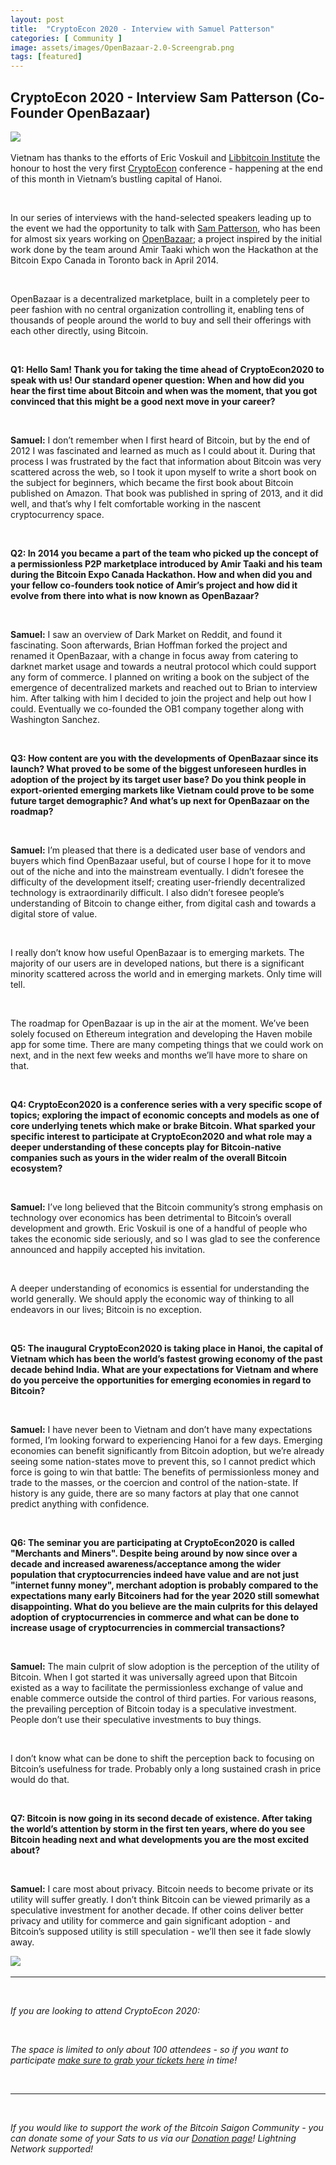 ```yaml
---
layout: post
title:  "CryptoEcon 2020 - Interview with Samuel Patterson"
categories: [ Community ]
image: assets/images/OpenBazaar-2.0-Screengrab.png
tags: [featured]
---
```

## CryptoEcon 2020 - Interview Sam Patterson (Co-Founder OpenBazaar)

![](../assets/images/sampatterson.jpg) 

Vietnam has thanks to the efforts of Eric Voskuil and [Libbitcoin Institute](http://www.libbitcoin.org "Libbitcoin Institute") the honour to host the very first [CryptoEcon](https://cryptoecon.org/ "CryptoEcon") conference - happening at the end of this month in Vietnam’s bustling capital of Hanoi.

 

In our series of interviews with the hand-selected speakers leading up to the event we had the opportunity to talk with [Sam Patterson](https://twitter.com/SamuelPatt "Sam Patterson"), who has been for almost six years working on [OpenBazaar](https://openbazaar.org/ "OpenBazaar"); a project inspired by the initial work done by the team around Amir Taaki which won the Hackathon at the Bitcoin Expo Canada in Toronto back in April 2014. 

 

OpenBazaar is a decentralized marketplace, built in a completely peer to peer fashion with no central organization controlling it, enabling tens of thousands of people around the world to buy and sell their offerings with each other directly, using Bitcoin.

 

**Q1: Hello Sam! Thank you for taking the time ahead of CryptoEcon2020 to speak with us! Our standard opener question: When and how did you hear the first time about Bitcoin and when was the moment, that you got convinced that this might be a good next move in your career?**

 

**Samuel:** I don’t remember when I first heard of Bitcoin, but by the end of 2012 I was fascinated and learned as much as I could about it. During that process I was frustrated by the fact that information about Bitcoin was very scattered across the web, so I took it upon myself to write a short book on the subject for beginners, which became the first book about Bitcoin published on Amazon. That book was published in spring of 2013, and it did well, and that’s why I felt comfortable working in the nascent cryptocurrency space.

 

**Q2: In 2014 you became a part of the team who picked up the concept of a permissionless P2P marketplace introduced by Amir Taaki and his team during the Bitcoin Expo Canada Hackathon. How and when did you and your fellow co-founders took notice of Amir’s project and how did it evolve from there into what is now known as OpenBazaar?**

 

**Samuel:** I saw an overview of Dark Market on Reddit, and found it fascinating. Soon afterwards, Brian Hoffman forked the project and renamed it OpenBazaar, with a change in focus away from catering to darknet market usage and towards a neutral protocol which could support any form of commerce. I planned on writing a book on the subject of the emergence of decentralized markets and reached out to Brian to interview him. After talking with him I decided to join the project and help out how I could. Eventually we co-founded the OB1 company together along with Washington Sanchez.

 

**Q3: How content are you with the developments of OpenBazaar since its launch? What proved to be some of the biggest unforeseen hurdles in adoption of the project by its target user base? Do you think people in export-oriented emerging markets like Vietnam could prove to be some future target demographic? And what’s up next for OpenBazaar on the roadmap?**

 

**Samuel:** I’m pleased that there is a dedicated user base of vendors and buyers which find OpenBazaar useful, but of course I hope for it to move out of the niche and into the mainstream eventually. I didn’t foresee the difficulty of the development itself; creating user-friendly decentralized technology is extraordinarily difficult. I also didn’t foresee people’s understanding of Bitcoin to change either, from digital cash and towards a digital store of value.

 

I really don’t know how useful OpenBazaar is to emerging markets. The majority of our users are in developed nations, but there is a significant minority scattered across the world and in emerging markets. Only time will tell.

 

The roadmap for OpenBazaar is up in the air at the moment. We’ve been solely focused on Ethereum integration and developing the Haven mobile app for some time. There are many competing things that we could work on next, and in the next few weeks and months we’ll have more to share on that.

 

**Q4: CryptoEcon2020 is a conference series with a very specific scope of topics; exploring the impact of economic concepts and models as one of core underlying tenets which make or brake Bitcoin. What sparked your specific interest to participate at CryptoEcon2020 and what role may a deeper understanding of these concepts play for Bitcoin-native companies such as yours in the wider realm of the overall Bitcoin ecosystem?**

 

**Samuel:** I’ve long believed that the Bitcoin community’s strong emphasis on technology over economics has been detrimental to Bitcoin’s overall development and growth. Eric Voskuil is one of a handful of people who takes the economic side seriously, and so I was glad to see the conference announced and happily accepted his invitation.

 

A deeper understanding of economics is essential for understanding the world generally. We should apply the economic way of thinking to all endeavors in our lives; Bitcoin is no exception.

 

**Q5: The inaugural CryptoEcon2020 is taking place in Hanoi, the capital of Vietnam which has been the world’s fastest growing economy of the past decade behind India. What are your expectations for Vietnam and where do you perceive the opportunities for emerging economies in regard to Bitcoin?**

 

**Samuel:** I have never been to Vietnam and don’t have many expectations formed, I’m looking forward to experiencing Hanoi for a few days. Emerging economies can benefit significantly from Bitcoin adoption, but we’re already seeing some nation-states move to prevent this, so I cannot predict which force is going to win that battle: The benefits of permissionless money and trade to the masses, or the coercion and control of the nation-state. If history is any guide, there are so many factors at play that one cannot predict anything with confidence.

 

**Q6: The seminar you are participating at CryptoEcon2020 is called "Merchants and Miners". Despite being around by now since over a decade and increased awareness/acceptance among the wider population that cryptocurrencies indeed have value and are not just "internet funny money", merchant adoption is probably compared to the expectations many early Bitcoiners had for the year 2020 still somewhat disappointing. What do you believe are the main culprits for this delayed adoption of cryptocurrencies in commerce and what can be done to increase usage of cryptocurrencies in commercial transactions?**

 

**Samuel:** The main culprit of slow adoption is the perception of the utility of Bitcoin. When I got started it was universally agreed upon that Bitcoin existed as a way to facilitate the permissionless exchange of value and enable commerce outside the control of third parties. For various reasons, the prevailing perception of Bitcoin today is a speculative investment. People don’t use their speculative investments to buy things.

 

I don’t know what can be done to shift the perception back to focusing on Bitcoin’s usefulness for trade. Probably only a long sustained crash in price would do that.

 

**Q7: Bitcoin is now going in its second decade of existence. After taking the world’s attention by storm in the first ten years, where do you see Bitcoin heading next and what developments you are the most excited about?**

 

**Samuel:** I care most about privacy. Bitcoin needs to become private or its utility will suffer greatly. I don’t think Bitcoin can be viewed primarily as a speculative investment for another decade. If other coins deliver better privacy and utility for commerce and gain significant adoption - and Bitcoin’s supposed utility is still speculation - we’ll then see it fade slowly away.

![](../assets/images/openbazaar-logo.png) 

---

 

*If you are looking to attend CryptoEcon 2020:*

 

*The space is limited to only about 100 attendees - so if you want to participate [make sure to grab your tickets here](https://www.eventbrite.com/e/cryptoecon-2020-tickets-84241838607 "make sure to grab your tickets here") in time!*

 

---

 

*If you would like to support the work of the Bitcoin Saigon Community - you can donate some of your Sats to us via our [Donation page](http://bitcoinsaigon.org/donate-satoshis "Donation page")! Lightning Network supported!*
